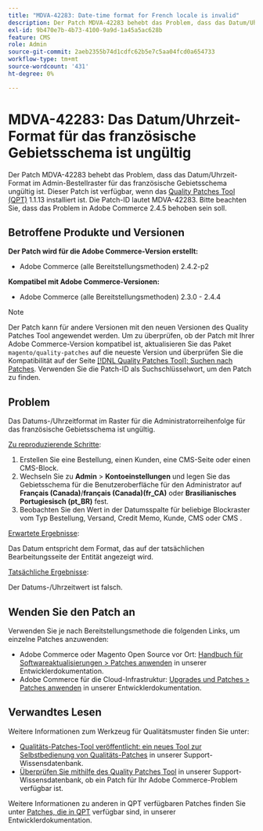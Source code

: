 ```yaml
---
title: "MDVA-42283: Date-time format for French locale is invalid"
description: Der Patch MDVA-42283 behebt das Problem, dass das Datum/Uhrzeit-Format im Admin-Bestellraster für das französische Gebietsschema ungültig ist. Dieser Patch ist verfügbar, wenn das [Quality Patches Tool (QPT)](/help/announcements/adobe-commerce-announcements/magento-quality-patches-released-new-tool-to-self-serve-quality-patches.md) 1.1.13 installiert ist. Die Patch-ID lautet MDVA-42283. Bitte beachten Sie, dass das Problem in Adobe Commerce 2.4.5 behoben sein soll.
exl-id: 9b470e7b-4b73-4100-9a9d-1a45a5ac628b
feature: CMS
role: Admin
source-git-commit: 2aeb2355b74d1cdfc62b5e7c5aa04fcd0a654733
workflow-type: tm+mt
source-wordcount: '431'
ht-degree: 0%

---
```


# MDVA-42283: Das Datum/Uhrzeit-Format für das französische Gebietsschema ist ungültig

Der Patch MDVA-42283 behebt das Problem, dass das Datum/Uhrzeit-Format im Admin-Bestellraster für das französische Gebietsschema ungültig ist. Dieser Patch ist verfügbar, wenn das [Quality Patches Tool (QPT)](/help/announcements/adobe-commerce-announcements/magento-quality-patches-released-new-tool-to-self-serve-quality-patches.md) 1.1.13 installiert ist. Die Patch-ID lautet MDVA-42283. Bitte beachten Sie, dass das Problem in Adobe Commerce 2.4.5 behoben sein soll.

## Betroffene Produkte und Versionen

**Der Patch wird für die Adobe Commerce-Version erstellt:**

* Adobe Commerce (alle Bereitstellungsmethoden) 2.4.2-p2

**Kompatibel mit Adobe Commerce-Versionen:**

* Adobe Commerce (alle Bereitstellungsmethoden) 2.3.0 - 2.4.4

>[!NOTE]
>
>Der Patch kann für andere Versionen mit den neuen Versionen des Quality Patches Tool angewendet werden. Um zu überprüfen, ob der Patch mit Ihrer Adobe Commerce-Version kompatibel ist, aktualisieren Sie das Paket `magento/quality-patches` auf die neueste Version und überprüfen Sie die Kompatibilität auf der Seite [[!DNL Quality Patches Tool]: Suchen nach Patches](https://experienceleague.adobe.com/tools/commerce-quality-patches/index.html). Verwenden Sie die Patch-ID als Suchschlüsselwort, um den Patch zu finden.

## Problem

Das Datums-/Uhrzeitformat im Raster für die Administratorreihenfolge für das französische Gebietsschema ist ungültig.

<u>Zu reproduzierende Schritte</u>:

1. Erstellen Sie eine Bestellung, einen Kunden, eine CMS-Seite oder einen CMS-Block.
1. Wechseln Sie zu **Admin** > **Kontoeinstellungen** und legen Sie das Gebietsschema für die Benutzeroberfläche für den Administrator auf **Français (Canada)**/**français (Canada)(fr_CA)** oder **Brasilianisches Portugiesisch (pt_BR)** fest.
1. Beobachten Sie den Wert in der Datumsspalte für beliebige Blockraster vom Typ Bestellung, Versand, Credit Memo, Kunde, CMS oder CMS .

<u>Erwartete Ergebnisse</u>:

Das Datum entspricht dem Format, das auf der tatsächlichen Bearbeitungsseite der Entität angezeigt wird.

<u>Tatsächliche Ergebnisse</u>:

Der Datums-/Uhrzeitwert ist falsch.

## Wenden Sie den Patch an

Verwenden Sie je nach Bereitstellungsmethode die folgenden Links, um einzelne Patches anzuwenden:

* Adobe Commerce oder Magento Open Source vor Ort: [Handbuch für Softwareaktualisierungen > Patches anwenden](https://experienceleague.adobe.com/en/docs/commerce-operations/tools/quality-patches-tool/usage) in unserer Entwicklerdokumentation.
* Adobe Commerce für die Cloud-Infrastruktur: [Upgrades und Patches > Patches anwenden](https://experienceleague.adobe.com/en/docs/commerce-cloud-service/user-guide/develop/upgrade/apply-patches) in unserer Entwicklerdokumentation.

## Verwandtes Lesen

Weitere Informationen zum Werkzeug für Qualitätsmuster finden Sie unter:

* [Qualitäts-Patches-Tool veröffentlicht: ein neues Tool zur Selbstbedienung von Qualitäts-Patches](/help/announcements/adobe-commerce-announcements/magento-quality-patches-released-new-tool-to-self-serve-quality-patches.md) in unserer Support-Wissensdatenbank.
* [Überprüfen Sie mithilfe des Quality Patches Tool](/help/support-tools/patches-available-in-qpt-tool/check-patch-for-magento-issue-with-magento-quality-patches.md) in unserer Support-Wissensdatenbank, ob ein Patch für Ihr Adobe Commerce-Problem verfügbar ist.

Weitere Informationen zu anderen in QPT verfügbaren Patches finden Sie unter [Patches, die in QPT](https://experienceleague.adobe.com/tools/commerce-quality-patches/index.html) verfügbar sind, in unserer Entwicklerdokumentation.
